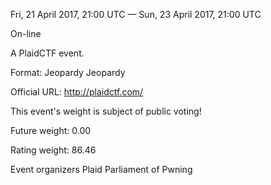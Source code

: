 Fri, 21 April 2017, 21:00 UTC — Sun, 23 April 2017, 21:00 UTC 

On-line

A PlaidCTF event.

Format: Jeopardy Jeopardy

Official URL: http://plaidctf.com/

This event's weight is subject of public voting!

Future weight: 0.00 

Rating weight: 86.46 

Event organizers 
Plaid Parliament of Pwning
